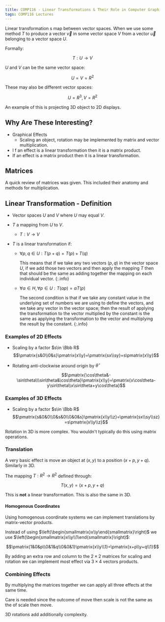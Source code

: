 ```yaml
---
title: COMP116 - Linear Transformations & Their Role in Computer Graphics
tags: COMP116 Lectures
---
```


Linear transformation s map between vector spaces. When we use some method $T$ to produce a vector $\vec v$ in some vector space $V$ from a vector $\vec u$ belonging to a vector space $U$.

Formally: 

$$T:U\rightarrow V$$

$U$ and $V$ can be the same vector space:

$$U=V=R^2$$

These may also be different vector spaces:

$$U=R^3,V=R^2$$

An example of this is projecting 3D object to 2D displays.

## Why Are These Interesting?

* Graphical Effects
	* Scaling an object, rotation may be implemented by matrix and vector multiplication.
* I f an effect is a linear transformation then it is a matrix product.
* If an effect is a matrix product then it is a linear transformation.

## Matrices

A quick review of matrices was given. This included their anatomy and methods for multiplication. 

## Linear Transformation - Definition

* Vector spaces $U$ and $V$ where $U$ may equal $V$.
* $T$ a mapping from $U$ to $V$.
	
	* $T:V\rightarrow V$
* $T$ is a linear transformation if:
	* $\forall p,q\in U:T(p+q)=T(p)+T(q)$

		This means that if we take any two vectors ($p,q$) in the vector space $U$, if we add those two vectors and then apply the mapping $T$ then that should be the same as adding together the mapping on each individual vector.
		{:.info}
	* $\forall\alpha\in H,\forall p\in U: T(\alpha p)=\alpha T(p)$

		The second condition is that if we take any constant value in the underlying set of numbers we are using to define the vectors, and we take any vector in the vector space; then the result of applying the transformation to the vector multiplied by the constant is the same as applying the transformation to the vector and multiplying the result by the constant.
		{:.info}
	
### Examples of 2D Effects

* Scaling by a factor $s\in \Bbb R$
	$$\pmatrix{s&0\\0&s}\pmatrix{x\\y}=\pmatrix{sx\\sy}=s\pmatrix{x\\y}$$
	
* Rotating anti-clockwise around origin by $\theta^\circ$

  $$\pmatrix{\cos\theta&-\sin\theta\\\sin\theta&\cos\theta}\pmatrix{x\\y}=\pmatrix{x\cos\theta-y\sin\theta\\x\sin\theta+y\cos\theta}$$

### Examples of 3D Effects

* Scaling by a factor $s\in \Bbb R$
	$$\pmatrix{s&0&0\\0&s&0\\0&0&s}\pmatrix{x\\y\\z}=\pmatrix{sx\\sy\\sz}=s\pmatrix{x\\y\\z}$$

Rotation in 3D is more complex. You wouldn't typically do this using matrix operations.

### Translation

A very basic effect is move an object at $(x,y)$ to a position $(x+p,y+q)$. Similarly in 3D.

The mapping $T:R^2\rightarrow R^2$ defined through:

$$T(x,y)=(x+p,y+q)$$

This is **not** a linear transformation. This is also the same in 3D.

#### Homogenous Coordinates

Using homogenous coordinate systems we can implement translations by matrix-vector products.

Instead of using $\left(\begin{smallmatrix}x\\y\end{smallmatrix}\right)$ we use $\left(\begin{smallmatrix}x\\y\\1\end{smallmatrix}\right)$:

$$\pmatrix{1&0&p\\0&1&q\\0&0&1}\pmatrix{x\\y\\1}=\pmatrix{x+p\\y+q\\1}$$

By adding an extra row and column to the $2\times2$ matrices for scaling and rotation we can implement most effect via $3\times4$ vectors products.

### Combining Effects

By multiplying the matrices together we can apply all three effects at the same time.

Care is needed since the outcome of move then scale is not the same as the of scale then move.

3D rotations add additionally complexity.